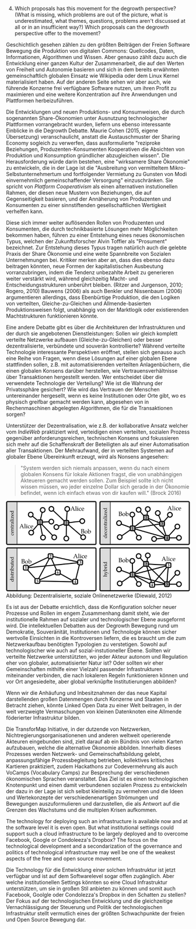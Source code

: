 4. Which proposals has this movement for the degrowth perspective? (What is missing, which problems are out of the picture, what is underestimated, what themes, questions, problems aren't discussed at all or in an insufficient way?) Which proposals can the degrowth perspective offer to the movement?

Geschichtlich gesehen zählen zu den größten Beiträgen der Freien Software Bewegung die Produktion von digitalen Commons: Quellcodes, Daten, Informationen, Algorithmen und Wissen. Aber genauso zählt dazu auch die Entwicklung einer ganzen Kultur der Zusammenarbeit, die auf den Werten von Freiheit und Autonomie basieren und sich in dem bereits erwähnten gemeinschaftlich globalen Einsatz wie Wikipedia oder dem Linux Kernel materialisiert haben.
Auf der anderen Seite sehen wir aber auch, wie führende Konzerne frei verfügbare Software nutzen, um ihren Profit zu maximieren und eine weitere Konzentration auf ihre Anwendungen und Plattformen herbeizuführen.

Die Entwicklungen und neuen Produktions- und Konsumweisen, die durch sogenannten Share-Ökonomien unter Ausnutzung technologischer Plattformen vorrangebracht wurden, liefern uns ebenso interessante Einblicke in die Degrowth Debatte. Maurie Cohen (2015, eigene Übersetzung) veranschaulicht, anstatt die Austauschmuster der Sharing Economy sogleich zu verwerfen, dass ausformulierte "reziproke Beziehungen, Produzenten-Konsumenten Kooperativen die Absichten von Produktion und Konsumption gründlicher abzugleichen wissen". Die Herausforderung würde darin bestehen, eine "wirksamere Share Ökonomie" zu entwickeln, die in der Lage ist die "Ausbreitung von vermitteltem Mikro-Selbstunternehmertum und fortfolgender Vermietung zu Gunsten von Modi einvernehmlich gemeinschaffender Versorgung" einzuschränken.
Sie spricht von *Platform Cooperativism* als einen alternativen  instutionellen Rahmen, der diesen neue Mustern von Beziehungen, die auf Gegenseitigkeit basieren, und der Annäherung von Produzenten und Konsumenten zu einer sinnstiftenden gesellschaftlichen Wertigkeit verhelfen kann.

Diese sich immer weiter auflösenden Rollen von Produzenten und Konsumenten, die durch technikbasierte Lösungen mehr Möglichkeiten bekommen haben, führen zu einer Entstehung eines neues ökonomischen Typus, welchen der Zukunftsforscher Alvin Toffler als "Prosument" bezeichnet. Zur Entstehung dieses Typus tragen natürlich auch die gelebte Praxis der Share Ökonomie und eine weite Spannbreite von Sozialen Unternehmungen bei. Kritiker merken aber an, dass dies ebenso dazu beitragen könnten, neue Formen der kapitalistischen Ausbeutung vorranzubringen, indem die Tendenz unbezahlte Arbeit zu generieren weiter verstärkt wird, während gleichzeitig Macht- und Entscheidungsstrukturen unberührt bleiben. (Ritzer and Jurgenson, 2010; Rogero, 2010)
Bauwens (2006) als auch Benkler und Nissenbaum (2006) argumentieren allerdings, dass Ebenbürtige Produktion, die den Logiken von verteilten, Gleiche-zu-Gleichen und Allmende-basierten Produktionsweisen folgt, unabhängig von der Marktlogik oder existierenden Machtstrukturen funktionieren könnte.

Eine andere Debatte gibt es über die Architekturen der Infrastrukturen und der durch sie angebotenen Dienstleistungen: Sollen wir gleich komplett verteilte Netzwerke aufbauen (Gleiche-zu-Gleichen) oder besser dezentralisierte, verbündete und souverän kontrollierte?
Während verteilte Technologie interessante Perspektiven eröffnet, stellen sich genauso auch eine Reihe von Fragen, wenn diese Lösungen auf einer globalen Ebene stattfinden sollen, z.B. mit automatisierenden verteilten Anlagenbüchern, die einen globalen Konsens darüber herstellen, wie Vertrauensverhältnisse über Transaktionen hergestellt werden. Wer entscheidet über die verwendete Technologie der Verteilung? Wie ist die Wahrung der Privatssphäre gesichert? Wie wird das Vertrauen der Menschen untereinander hergesellt, wenn es keine Institutionen oder Orte gibt, wo es physisch greifbar gemacht werden kann, abgesehen von in Rechenmaschinen abgelegten Algorithmen, die für die Transaktionen sorgen?

Unterstützer der Dezentralisation, wie z.B. der kollaborative Ansatz welcher vom *IndieWeb* praktiziert wird, verteidigen einen verteilten, sozialen Prozess gegenüber anforderungsreichen, technischen Konsens und fokussieren sich mehr auf die Schaffenskraft der Beteiligten als auf einer Automatisation aller Transaktionen. Der Mehraufwand, der in verteilten Systemen auf globaler Ebene Übereinkunft erzeugt, wird als Nonsens angesehen:

> "System werden sich niemals anpassen, wenn du nach einem globalen Konsens für lokale Aktionen fragst, die von unabhängigen Akteueren gemacht werden sollen. Zum Beispiel sollte ich nicht wissen müssen, wo jeder einzelne Dollar sich gerade in der Ökonomie befindet, wenn ich einfach etwas von dir kaufen will."
(Brock 2016)

![Nils Diewald (2012): Decentralized Online Social Networks, In: Handbook of Technical Communication, Handbook of Applied Linguistics 8 (HAL 8), Alexander Mehler and Laurent Romary (Eds), Mouton de Gruyter, Berlin/Boston, p. 461-505.](dsn-cent-decent-distr-federated.svg)
Abbildung: Dezentralisierte, soziale Onlinenetzwerke (Diewald, 2012)

Es ist aus der Debatte ersichtlich, dass die Konfiguration solcher neuer Prozesse und Rollen im engem Zusammenhang damit steht, wie der institutionelle Rahmen auf sozialer und technologischer Ebene ausgeformt wird. Die intellektuellen Debatten aus der Degrowth Bewegung rund um Demokratie, Souveränität, Institutionen und Technologie können sicher wertvolle Einsichten in die Kontroversen liefern, die es braucht um die zum Netzwerkaufbau benötigten Typologien zu verstetigen. Sowohl auf technologischer wie auch auf sozial-instutioneller Ebene. Sollten wir verteilte Netzwerke unterstützten, wo jeder Akteur autonom und Regulation eher von globaler, automatisierter Natur ist? Oder sollten wir eher Gemeinschaften mithilfe einer Vielzahl passender Infrastrukturen miteinander verbinden, die nach lokaleren Regeln funktionieren können und vor Ort angesiedelte, aber global verknüpfte Institutierungen abbilden?

Wenn wir die Anhäufung und Inbesitznahmen der das neue Kapital darstellenden großen Datenmengen durch Konzerne und Staaten in Betracht ziehen, könnte Linked Open Data zu einer Welt beitragen, in der weit verzweigte Vermaschungen von kleinen Datenknoten eine Allmende föderierter Infrastruktur bilden.

Die TransforMap Initiative, in der dutzende von Netzwerken, Nichtregierungsorganisationenen und anderen weltweit operierende Akteuren eingebunden sind, zielt darauf ab ein Bündnis von vielen Karten aufzubauen, welche die alternative Ökonomie abbilden.
Innerhalb dieses Prozesses werden Netzwerk- und Gemeinschaftsbildung gelebt, anpassungsfähige Prozessbegleitung betrieben, kollektives kritisches Kartieren praktiziert, zudem Hackathons zur Codevermehrung als auch VoCamps (Vocabulary Camps) zur Besprechung der verschiedenen ökonomischen Sprachen veranstaltet. Das Ziel ist es einen technologischen Knotenpunkt und einen damit verbundenen sozialen Prozess zu entwickeln der dazu in der Lage ist sich selbst kleinteilig zu vermehren und die Ideen und Wertekonzepte der verschiedenenartigen Strömungen und Bewegungen auszuformulieren und darzustellen, die als Antwort auf die Grenzen des Wachstums und die multiplen Krisen aufkommen.

The technology for deploying such an infrastructure is available now and at the software level it is even open. But what institutional settings could support such a cloud infrastructure to be largely deployed and to overcome Facebook, Google or Condoleeza's Dropbox? The focus on the technological development and a secondarization of the governance and politics of technological infrastructure may well be one of the weakest aspects of the free and open source movement.

Die Technology für die Entwicklung einer solchen Infrastruktur ist jetzt verfügbar und ist auf dem Softwarelevel sogar offen zugänglich. Aber welche institutionellen Settings könnten so eine Cloud Infrastruktur unterstützen, um sie in großen Stil anbieten zu können und somit auch Facebook, Goolgle oder Condolezza's Dropbox in den Schatten zu stellen? Der Fokus auf der technologischen Entwicklung und die gleichzeitige Vernachlässigung der Steuerung und Politik der technologischen Infrastruktur stellt vermutlich eines der größten Schwachpunkte der freien und Open Source Bewegung dar.
